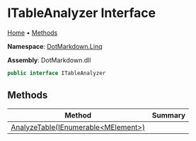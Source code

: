 <a name="_top"></a>

# ITableAnalyzer Interface

[Home](../../../README.md#_top) &#x2022; [Methods](#methods)

**Namespace**: [DotMarkdown.Linq](../README.md#_top)

**Assembly**: DotMarkdown\.dll

```csharp
public interface ITableAnalyzer
```

## Methods

| Method | Summary |
| ------ | ------- |
| [AnalyzeTable(IEnumerable\<MElement>)](AnalyzeTable/README.md#_top) | |

